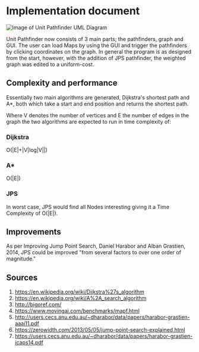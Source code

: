 # Implementation document
![Image of Unit Pathfinder UML Diagram](unit_pathfinder_tira/Documentation/Resources/UML.jpg)
  
Unit Pathfinder now consists of 3 main parts; the pathfinders, graph and GUI. The user can load Maps by using the GUI and trigger the pathfinders by clicking coordinates on the graph. In general the program is as designed from the start, however, with the addition of JPS pathfinder, the weighted graph was edited to a uniform-cost.

## Complexity and performance
Essentially two main algorithms are generated, Dijkstra's shortest path and A*, both which take a start and end position and returns the shortest path.
  
Where V denotes the number of vertices and E the number of edges in the graph the two algorithms are expected to run in time complexity of:

### Dijkstra
O(|E|+|V|log|V||)
### A*
O(|E|)
### JPS
In worst case, JPS would find all Nodes interesting giving it a Time Complexity of O(|E|).

## Improvements
As per Improving Jump Point Search, Daniel Harabor and Alban Grastien, 2014, JPS could be improved "from several factors to over one order of magnitude."

## Sources
 1. https://en.wikipedia.org/wiki/Dijkstra%27s_algorithm
 1. https://en.wikipedia.org/wiki/A%2A_search_algorithm
 1. http://bigoref.com/
 1. https://www.movingai.com/benchmarks/mapf.html
 1. http://users.cecs.anu.edu.au/~dharabor/data/papers/harabor-grastien-aaai11.pdf
 1. https://zerowidth.com/2013/05/05/jump-point-search-explained.html
 1. https://users.cecs.anu.edu.au/~dharabor/data/papers/harabor-grastien-icaps14.pdf
